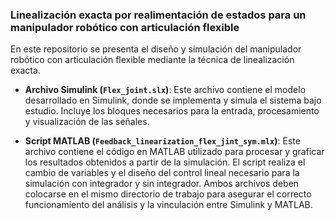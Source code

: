 ### Linealización exacta por realimentación de estados para un manipulador robótico con articulación flexible
En este repositorio se presenta el diseño y simulación del manipulador robótico con articulación flexible mediante la técnica de linealización exacta. 

- **Archivo Simulink (`Flex_joint.slx`)**: Este archivo contiene el modelo desarrollado en Simulink, donde se implementa y simula el sistema bajo estudio. Incluye los bloques necesarios para la entrada, procesamiento y visualización de las señales.

- **Script MATLAB (`Feedback_linearization_flex_jint_sym.mlx`)**: Este archivo contiene el código en MATLAB utilizado para procesar y graficar los resultados obtenidos a partir de la simulación. El script realiza el cambio de variables y el diseño del control lineal necesario para la simulación con integrador y sin integrador.
Ambos archivos deben colocarse en el mismo directorio de trabajo para asegurar el correcto funcionamiento del análisis y la vinculación entre Simulink y MATLAB.
